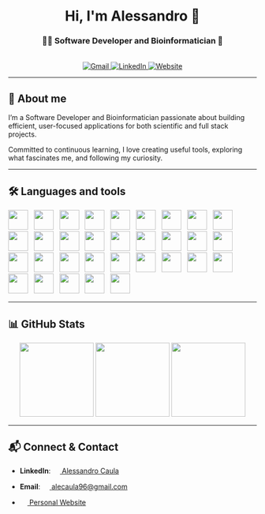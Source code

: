 <h1 align="center"> Hi, I'm Alessandro 👋</h1>

<!-- <a href="https://github.com/ryo-ma/github-profile-trophy"><img src="https://github-profile-trophy.vercel.app/?username=alessandrocaula" alt="alessandrocaula" /></a> -->

<h3 align="center">👨‍💻 Software Developer and Bioinformatician 🧬</h3>

<br />

<div align="center" style="gap: 10px;">
    <a href="mailto:alecaula96@gmail.com" target="_blank">
        <img src="https://img.shields.io/badge/Gmail-Contact-red?style=flat&logo=gmail&logoColor=white" alt="Gmail">
    </a>
    <a href="https://www.linkedin.com/in/alessandro-caula-25a20418a/" target="_blank">
        <img src="https://img.shields.io/badge/LinkedIn-Connect-blue?logo=linkedin&logoColor=white" alt="LinkedIn">
    </a>
    <a href="https://alessandrocaula.netlify.app/" target="_blank">
        <img src="https://img.shields.io/badge/Website-Alessandro%20Caula-darkgreen?logo=google-chrome&logoColor=white)" alt="Website">
    </a>
</div>

---

## 🐨 About me

I’m a Software Developer and Bioinformatician passionate about building efficient, user-focused applications for both scientific and full stack projects.

Committed to continuous learning, I love creating useful tools, exploring what fascinates me, and following my curiosity.

---

<!-- ## 🎯 Current Focus

- Expanding skills in **Full Stack Web Development** with JavaScript, TypeScript, React, and Node.js

--- -->

## 🛠️ Languages and tools

<div>
    <img src="https://cdn.jsdelivr.net/gh/devicons/devicon@latest/icons/csharp/csharp-original.svg" width="40" height="40" /> &nbsp;
    <img src="https://cdn.jsdelivr.net/gh/devicons/devicon@latest/icons/python/python-original.svg" width="40" height="40" /> &nbsp;
    <img src="https://cdn.jsdelivr.net/gh/devicons/devicon@latest/icons/javascript/javascript-original.svg" width="40" height="40" /> &nbsp;
    <img src="https://cdn.jsdelivr.net/gh/devicons/devicon@latest/icons/typescript/typescript-original.svg" width="40" height="40" /> &nbsp;
    <img src="https://cdn.jsdelivr.net/gh/devicons/devicon@latest/icons/html5/html5-original.svg" width="40" height="40" /> &nbsp;
    <img src="https://cdn.jsdelivr.net/gh/devicons/devicon@latest/icons/css3/css3-original.svg" width="40" height="40" /> &nbsp;
    <img src="https://cdn.jsdelivr.net/gh/devicons/devicon@latest/icons/bash/bash-original.svg" width="40" height="40" /> &nbsp;
    <img src="https://cdn.jsdelivr.net/gh/devicons/devicon@latest/icons/rstudio/rstudio-original.svg" width="40" height="40" /> &nbsp;
    <img src="https://api.iconify.design/logos/dotnet.svg" width="40" height="40" /> &nbsp;
    <img src="https://cdn.jsdelivr.net/gh/devicons/devicon@latest/icons/react/react-original.svg" width="40" height="40" /> &nbsp;
    <img src="https://cdn.jsdelivr.net/gh/devicons/devicon@latest/icons/nodejs/nodejs-original-wordmark.svg" width="40" height="40" /> &nbsp;
    <img src="https://cdn.jsdelivr.net/gh/devicons/devicon@latest/icons/express/express-original.svg" width="40" height="40" /> &nbsp;
    <img src="https://cdn.jsdelivr.net/gh/devicons/devicon@latest/icons/tailwindcss/tailwindcss-original.svg" width="40" height="40" /> &nbsp;
    <img src="https://cdn.jsdelivr.net/gh/devicons/devicon@latest/icons/numpy/numpy-original.svg" width="40" height="40" /> &nbsp;
    <img src="https://cdn.jsdelivr.net/gh/devicons/devicon@latest/icons/pandas/pandas-original.svg" width="40" height="40" /> &nbsp;
    <img src="https://encrypted-tbn0.gstatic.com/images?q=tbn:ANd9GcRW3DMfV4nePLVbZ6WwJ79U2Df5Z3wUSFr2Hg&s" width="40" height="40" /> &nbsp;
    <img src="https://cdn.jsdelivr.net/gh/devicons/devicon@latest/icons/scikitlearn/scikitlearn-original.svg" width="40" height="40" /> &nbsp;
    <img src="https://cdn.jsdelivr.net/gh/devicons/devicon@latest/icons/keras/keras-original.svg" width="40" height="40" /> &nbsp;
    <img src="https://cdn.jsdelivr.net/gh/devicons/devicon@latest/icons/matplotlib/matplotlib-original.svg" width="40" height="40" /> &nbsp;
    <img src="https://api.iconify.design/logos/seaborn-icon.svg" width="40" height="40" /> &nbsp;
    <img src="https://cdn.jsdelivr.net/gh/devicons/devicon@latest/icons/plotly/plotly-original.svg" width="40" height="40" /> &nbsp;
    <img src="https://encrypted-tbn0.gstatic.com/images?q=tbn:ANd9GcSDFJHtUM07mHhaSUiyZ8SyfB8buynV9susDA&s" width="40" height="40" /> &nbsp;
    <img src="https://api.iconify.design/simple-icons/gsap.svg" width="40" height="40" /> &nbsp;
    <img src="https://cdn.jsdelivr.net/gh/devicons/devicon@latest/icons/windows11/windows11-original.svg" width="40" height="40" /> &nbsp;
    <img src="https://cdn.jsdelivr.net/gh/devicons/devicon@latest/icons/apple/apple-original.svg" width="40" height="40" /> &nbsp;
    <img src="https://cdn.jsdelivr.net/gh/devicons/devicon@latest/icons/linux/linux-original.svg" width="40" height="40" /> &nbsp;
    <img src="https://cdn.jsdelivr.net/gh/devicons/devicon@latest/icons/vscode/vscode-original.svg" width="40" height="40" /> &nbsp;
    <img src="https://cdn.jsdelivr.net/gh/devicons/devicon@latest/icons/visualstudio/visualstudio-original.svg" width="40" height="40" /> &nbsp;
    <img src="https://cdn.jsdelivr.net/gh/devicons/devicon@latest/icons/git/git-original.svg" width="40" height="40" /> &nbsp;
    <img src="https://api.iconify.design/skill-icons/aws-light.svg" width="40" height="40" /> &nbsp;
    <img src="https://cdn.jsdelivr.net/gh/devicons/devicon@latest/icons/mongodb/mongodb-original-wordmark.svg" width="40" height="40" /> &nbsp;
    <img src="https://cdn.jsdelivr.net/gh/devicons/devicon@latest/icons/postman/postman-original.svg" width="40" height="40" /> &nbsp;
</div>

---

## 📊 GitHub Stats

<!-- <div align="center">

![Top Langs](https://github-readme-stats.vercel.app/api/top-langs/?username=alessandrocaula&hide=Jupyter%20Notebook&layout=compact)

[![GitHub Streak](https://github-readme-streak-stats.herokuapp.com?user=alessandrocaula)](https://git.io/streak-stats)

</div> -->

<div align="center">
    <img src="https://github-readme-stats.vercel.app/api/top-langs/?username=alessandrocaula&hide=Jupyter%20Notebook&layout=compact" height="150"/>
    <!-- <img src="https://github-readme-streak-stats.herokuapp.com?user=alessandrocaula" height="165"/> -->
    <img src="https://github-readme-stats.vercel.app/api?username=alessandrocaula" height="150"/>
    <img src="https://streak-stats.demolab.com/?user=alessandrocaula" height="150"/>
</div>

---

## 📬 Connect & Contact

- **LinkedIn**: <a href="https://www.linkedin.com/in/alessandro-caula-25a20418a/"><img src="https://api.iconify.design/logos/linkedin-icon.svg" width="15" height="15"> Alessandro Caula</a>

- **Email**: <a href="mailto:alecaula96@gmail.com"><img src="https://api.iconify.design/material-icon-theme/email.svg" width="15" height="15"> alecaula96@gmail.com</a>

- <a href="https://alessandrocaula.netlify.app/"><img src="https://api.iconify.design/twemoji/koala.svg" width="15" height="15"> Personal Website</a>